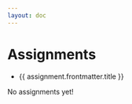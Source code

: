 ```yaml
---
layout: doc
---
```


<script setup>
  import {data as assignments} from './assignments/assignment.data';
  import { withBase } from 'vitepress';
</script>

# Assignments

<ul v-if="assignments.length > 0">
  <li v-for="assignment of assignments">
    <a :href="withBase(assignment.url)">{{ assignment.frontmatter.title }}</a>
  </li>
</ul>
<p v-else>
  No assignments yet!
</p>
